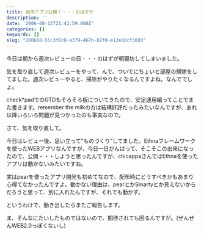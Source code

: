 ```yaml
---
title: 自作アプリ公開！・・・のはずが
description: ''
date: '2006-08-12T21:42:59.000Z'
categories: []
keywords: []
slug: "200608-55c3f8c8-a379-467b-82f0-e12ed2cf3003"
---
```

今日は朝から週次レビューの日・・・のはずが朝寝坊してしまいました。

気を取り直して週次レビューをやって、んで、ついでにちょいと部屋の掃除をしてました。週次レビューやると、掃除がやりたくなるんですよね。なんででしょ。  
  
check\*padでのGTDもそろそろ板についてきたので、安定運用編ってことでまた書きます。remember the milkの方は結構好評だったみたいなんですが、あれ以降いろいろ問題が見つかったのも事実なので。

さて、気を取り直して。  
  
今日はレビュー後、思い立って”ものづくり”してました。Ethnaフレームワークを使ったWEBアプリなんですが、今日一日がんばって、そこそこの出来になったので、公開・・・しようと思ったんですが、chicappaさんではEthnaを使ったアプリは動かないみたいですね。  
  
実はpearを使ったアプリ開発も初めてなので、配布時にどうすべきかもあまり心得てなかったんですよ。動かない理由は、pearとかSmartyとか見えないからだろうと思って、別に入れたんですが、それでも動かず。

というわけで、動き出したらまたご報告します。

ま、そんなにたいしたものではないので、期待されても困るんですが。(ぜんぜんWEB2.0っぽくないし)